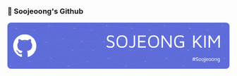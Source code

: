 ### 👋 Soojeoong's Github
![Header](./github-header-image_blue.png)
<!--
**Soojeoong/Soojeoong** is a ✨ _special_ ✨ repository because its `README.md` (this file) appears on your GitHub profile.

Here are some ideas to get you started:

- 🔭 I’m currently working on ...
- 🌱 I’m currently learning ...
- 👯 I’m looking to collaborate on ...
- 🤔 I’m looking for help with ...
- 💬 Ask me about ...
- 📫 How to reach me: ...
- 😄 Pronouns: ...
- ⚡ Fun fact: ...
-->
<!-- ![header](https://capsule-render.vercel.app/api?type=transparent&color=purple&height=300&section=header&text=capsule%20render&fontSize=90) -->
<!--
[![Top Langs](https://github-readme-stats.vercel.app/api/top-langs/?username=Soojeoong&layout=compact&theme=radical)](https://github.com/Soojeoong/github-readme-stats)

![Anurag's GitHub stats](https://github-readme-stats.vercel.app/api?username=Soojeoong&show_icons=true&theme=radical)
-->
<!-- [![Hits](https://hits.seeyoufarm.com/api/count/incr/badge.svg?url=https%3A%2F%2Fgithub.com%2FSoojeoong&count_bg=%2379C83D&title_bg=%23555555&icon=linode.svg&icon_color=%23E7E7E7&title=hits&edge_flat=false)](https://hits.seeyoufarm.com) -->
